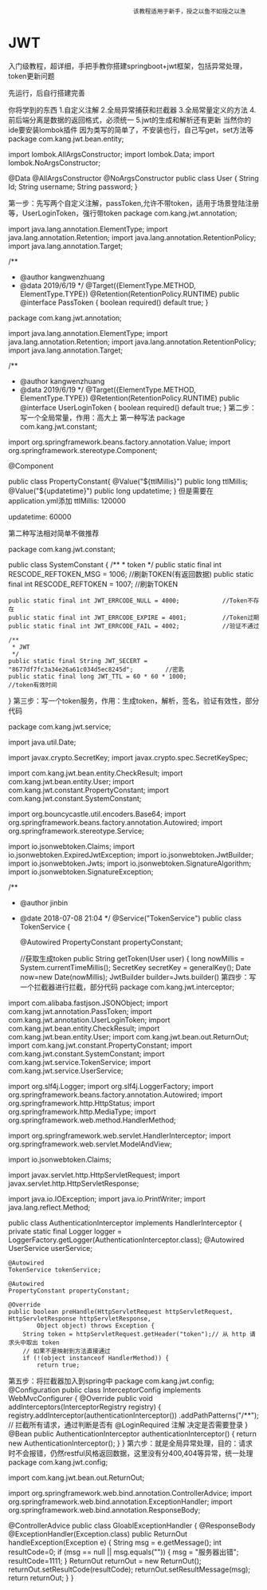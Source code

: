                                        该教程适用于新手，授之以鱼不如授之以渔

# JWT
入门级教程，超详细，手把手教你搭建springboot+jwt框架，包括异常处理，token更新问题

先运行，后自行搭建完善

你将学到的东西
1.自定义注解
2.全局异常捕获和拦截器
3.全局常量定义的方法
4.前后端分离是数据的返回格式，必须统一
5.jwt的生成和解析还有更新
当然你的ide要安装lombok插件
因为类写的简单了，不安装也行，自己写get，set方法等
package com.kang.jwt.bean.entity;

import lombok.AllArgsConstructor;
import lombok.Data;
import lombok.NoArgsConstructor;


@Data
@AllArgsConstructor
@NoArgsConstructor
public class User {
    String Id;
    String username;
    String password;
}


第一步：先写两个自定义注解，passToken,允许不带token，适用于场景登陆注册等，UserLoginToken，强行带token
package com.kang.jwt.annotation;

import java.lang.annotation.ElementType;
import java.lang.annotation.Retention;
import java.lang.annotation.RetentionPolicy;
import java.lang.annotation.Target;

/**
 * @author kangwenzhuang
 * @data 2019/6/19
 */
@Target({ElementType.METHOD, ElementType.TYPE})
@Retention(RetentionPolicy.RUNTIME)
public @interface PassToken {
    boolean required() default true;
}

package  com.kang.jwt.annotation;

import java.lang.annotation.ElementType;
import java.lang.annotation.Retention;
import java.lang.annotation.RetentionPolicy;
import java.lang.annotation.Target;

/**
 * @author kangwenzhuang
 * @data 2019/6/19
 */
@Target({ElementType.METHOD, ElementType.TYPE})
@Retention(RetentionPolicy.RUNTIME)
public @interface UserLoginToken {
    boolean required() default true;
}
第二步：写一个全局常量，作用：高大上
第一种写法
package com.kang.jwt.constant;

import org.springframework.beans.factory.annotation.Value;
import org.springframework.stereotype.Component;



@Component

public class PropertyConstant{
    @Value("${ttlMillis}")
    public long ttlMillis;
    @Value("${updatetime}")
    public long updatetime;
}
但是需要在application.yml添加
ttlMillis: 120000

updatetime: 60000

第二种写法相对简单不做推荐

package com.kang.jwt.constant;

public class SystemConstant {
    /**
	 * token
	 */
	public static final int RESCODE_REFTOKEN_MSG = 1006;		//刷新TOKEN(有返回数据)
	public static final int RESCODE_REFTOKEN = 1007;			//刷新TOKEN
	
	public static final int JWT_ERRCODE_NULL = 4000;			//Token不存在
	public static final int JWT_ERRCODE_EXPIRE = 4001;			//Token过期
	public static final int JWT_ERRCODE_FAIL = 4002;			//验证不通过

	/**
	 * JWT
	 */
	public static final String JWT_SECERT = "8677df7fc3a34e26a61c034d5ec8245d";			//密匙
	public static final long JWT_TTL = 60 * 60 * 1000;									//token有效时间
}
第三步：写一个token服务，作用：生成token，解析，签名，验证有效性，部分代码

package com.kang.jwt.service;

import java.util.Date;

import javax.crypto.SecretKey;
import javax.crypto.spec.SecretKeySpec;

import com.kang.jwt.bean.entity.CheckResult;
import com.kang.jwt.bean.entity.User;
import com.kang.jwt.constant.PropertyConstant;
import com.kang.jwt.constant.SystemConstant;

import org.bouncycastle.util.encoders.Base64;
import org.springframework.beans.factory.annotation.Autowired;
import org.springframework.stereotype.Service;

import io.jsonwebtoken.Claims;
import io.jsonwebtoken.ExpiredJwtException;
import io.jsonwebtoken.JwtBuilder;
import io.jsonwebtoken.Jwts;
import io.jsonwebtoken.SignatureAlgorithm;
import io.jsonwebtoken.SignatureException;


/**
 * @author jinbin
 * @date 2018-07-08 21:04
 */
@Service("TokenService")
public class TokenService {

    @Autowired
		PropertyConstant propertyConstant;
		
	//获取生成token
    public String getToken(User user) {
        long nowMillis = System.currentTimeMillis();
        SecretKey secretKey = generalKey();
        Date now=new Date(nowMillis);
        JwtBuilder builder=Jwts.builder()
第四步：写一个拦截器进行拦截，部分代码
package com.kang.jwt.interceptor;

import com.alibaba.fastjson.JSONObject;
import com.kang.jwt.annotation.PassToken;
import com.kang.jwt.annotation.UserLoginToken;
import com.kang.jwt.bean.entity.CheckResult;
import com.kang.jwt.bean.entity.User;
import com.kang.jwt.bean.out.ReturnOut;
import com.kang.jwt.constant.PropertyConstant;
import com.kang.jwt.constant.SystemConstant;
import com.kang.jwt.service.TokenService;
import com.kang.jwt.service.UserService;

import org.slf4j.Logger;
import org.slf4j.LoggerFactory;
import org.springframework.beans.factory.annotation.Autowired;
import org.springframework.http.HttpStatus;
import org.springframework.http.MediaType;
import org.springframework.web.method.HandlerMethod;

import org.springframework.web.servlet.HandlerInterceptor;
import org.springframework.web.servlet.ModelAndView;

import io.jsonwebtoken.Claims;

import javax.servlet.http.HttpServletRequest;
import javax.servlet.http.HttpServletResponse;

import java.io.IOException;
import java.io.PrintWriter;
import java.lang.reflect.Method;


public class AuthenticationInterceptor implements HandlerInterceptor {
    private static final Logger logger = LoggerFactory.getLogger(AuthenticationInterceptor.class);
    @Autowired
    UserService userService;

    @Autowired
    TokenService tokenService;

    @Autowired
    PropertyConstant propertyConstant;

    @Override
    public boolean preHandle(HttpServletRequest httpServletRequest, HttpServletResponse httpServletResponse,
            Object object) throws Exception {
        String token = httpServletRequest.getHeader("token");// 从 http 请求头中取出 token
        // 如果不是映射到方法直接通过
        if (!(object instanceof HandlerMethod)) {
            return true;
第五步：将拦截器加入到spring中
package com.kang.jwt.config;
@Configuration
public class InterceptorConfig implements WebMvcConfigurer {
    @Override
    public void addInterceptors(InterceptorRegistry registry) {
        registry.addInterceptor(authenticationInterceptor())
                .addPathPatterns("/**");    // 拦截所有请求，通过判断是否有 @LoginRequired 注解 决定是否需要登录
    }
    @Bean
    public AuthenticationInterceptor authenticationInterceptor() {
        return new AuthenticationInterceptor();
    }
}
第六步：就是全局异常处理，目的：请求时不会报错，仍然restful风格返回数据，这里没有分400,404等异常，统一处理
package com.kang.jwt.config;

import com.kang.jwt.bean.out.ReturnOut;

import org.springframework.web.bind.annotation.ControllerAdvice;
import org.springframework.web.bind.annotation.ExceptionHandler;
import org.springframework.web.bind.annotation.ResponseBody;

@ControllerAdvice
public class GloablExceptionHandler {
    @ResponseBody
    @ExceptionHandler(Exception.class)
    public ReturnOut handleException(Exception e) {
        String msg = e.getMessage();
        int resultCode=0;
        if (msg == null || msg.equals("")) {
            msg = "服务器出错";
            resultCode=1111;
        }
        ReturnOut returnOut = new ReturnOut();
        returnOut.setResultCode(resultCode);
        returnOut.setResultMessage(msg);
        return returnOut;
    }
}
